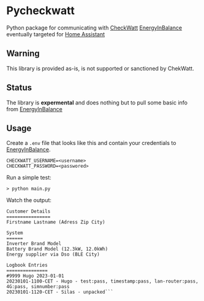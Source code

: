 # Pycheckwatt

Python package for communicating with [CheckWatt](https://checkwatt.se/) [EnergyInBalance](https://energyinbalance.se/) eventually targeted for [Home Assistant](https://home-assistant.io)

## Warning
This library is provided as-is, is not supported or sanctioned by ChekWatt.

## Status
The library is **expermental** and does nothing but to pull some basic info from [EnergyInBalance](https://energyinbalance.se/)

## Usage
Create a `.env` file that looks like this and contain your credentials to [EnergyInBalance](https://energyinbalance.se/).
```
CHECKWATT_USERNAME=<username>
CHECKWATT_PASSWORD=<passwored>
```

Run a simple test:
```
> python main.py
```

Watch the output:
```
Customer Details
================
Firstname Lastname (Adress Zip City)

System
======
Inverter Brand Model
Battery Brand Model (12.3kW, 12.0kWh)
Energy supplier via Dso (BLE City)

Logbook Entries
===============
#9999 Hugo 2023-01-01
20230101-1100-CET - Hugo - test:pass, timestamp:pass, lan-router:pass, 4G:pass, simnumber:pass
20230101-1120-CET - Silas - unpacked```